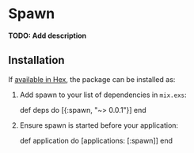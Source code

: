 # Spawn

**TODO: Add description**

## Installation

If [available in Hex](https://hex.pm/docs/publish), the package can be installed as:

  1. Add spawn to your list of dependencies in `mix.exs`:

        def deps do
          [{:spawn, "~> 0.0.1"}]
        end

  2. Ensure spawn is started before your application:

        def application do
          [applications: [:spawn]]
        end

